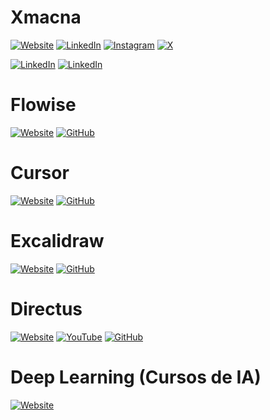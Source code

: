 # Xmacna

[![Website](https://img.shields.io/badge/Website-xmacna.ai-blue?style=flat-square&logo=safari)](https://xmacna.ai/)
[![LinkedIn](https://img.shields.io/badge/LinkedIn-XMACNA-blue?style=flat-square&logo=linkedin)](https://www.linkedin.com/company/xmacna/)
[![Instagram](https://img.shields.io/badge/Instagram-xmacna-E4405F?style=flat-square&logo=instagram&logoColor=white)](https://www.instagram.com/xmacna)
[![X](https://img.shields.io/badge/X-xmacna-000000?style=flat-square&logo=x&logoColor=white)](https://x.com/xmacna)

[![LinkedIn](https://img.shields.io/badge/LinkedIn-Rafael%20Reis-blue?style=flat-square&logo=linkedin)](https://www.linkedin.com/in/raffareis/)
[![LinkedIn](https://img.shields.io/badge/LinkedIn-Lucca%20Carvalho-blue?style=flat-square&logo=linkedin)](https://www.linkedin.com/in/lucca-noronha-carvalho/)

# Flowise

[![Website](https://img.shields.io/badge/Website-flowiseai.com-blue?style=flat-square&logo=safari)](https://flowiseai.com/)
[![GitHub](https://img.shields.io/badge/GitHub-FlowiseAI%2FFlowise-181717?style=flat-square&logo=github)](https://github.com/FlowiseAI/Flowise)

# Cursor

[![Website](https://img.shields.io/badge/Website-cursor.com-blue?style=flat-square&logo=safari)](https://www.cursor.com/)
[![GitHub](https://img.shields.io/badge/GitHub-getcursor%2Fcursor-181717?style=flat-square&logo=github)](https://github.com/getcursor/cursor)

# Excalidraw

[![Website](https://img.shields.io/badge/Website-excalidraw.com-blue?style=flat-square&logo=safari)](https://excalidraw.com/)
[![GitHub](https://img.shields.io/badge/GitHub-excalidraw%2Fexcalidraw-181717?style=flat-square&logo=github)](https://github.com/excalidraw/excalidraw)

# Directus

[![Website](https://img.shields.io/badge/Website-directus.io-blue?style=flat-square&logo=safari)](https://directus.io/)
[![YouTube](https://img.shields.io/badge/YouTube-DirectusVideos-red?style=flat-square&logo=youtube)](https://www.youtube.com/@DirectusVideos)
[![GitHub](https://img.shields.io/badge/GitHub-directus%2Fdirectus-181717?style=flat-square&logo=github)](https://github.com/directus/directus)

# Deep Learning (Cursos de IA)

[![Website](https://img.shields.io/badge/Website-deeplearning.ai-blue?style=flat-square&logo=safari)](https://learn.deeplearning.ai/)
